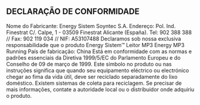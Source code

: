 ﻿## DECLARAÇÃO DE CONFORMIDADE
Nome do Fabricante: Energy Sistem Soyntec S.A.
Endereço: Pol. Ind. Finestrat C/. Calpe, 1 - 03509 Finestrat Alicante (España).
Tel: 902 388 388 // Fax: 902 119 034 // NIF: A53107488
Declaramos sob nossa exclusiva responsabilidade que o produto
Energy Sistem™ Leitor MP3 Energy MP3 Running
País de fabricação: China
Está em conformidade com as normas e padrões essenciais da Diretiva
1999/5/EC do Parlamento Europeu e do Conselho de 09 de março de 1999.
Este símbolo no produto ou nas instruções significa que
quando seu equipamento eléctrico ou electrónico chegar
ao fima da vida útil, deve ser reciclado separadamente do
lixo doméstico. Existem sistemas de coleta para reciclagem.
Se precisar de mais informações, contate a autoridade
local ou o distribuidor onde adquiriu o produto.
